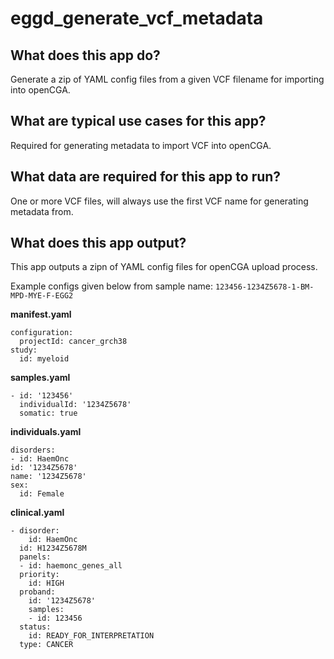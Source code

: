 # eggd_generate_vcf_metadata

## What does this app do?

Generate a zip of YAML config files from a given VCF filename for importing into openCGA.

## What are typical use cases for this app?

Required for generating metadata to import VCF into openCGA.

## What data are required for this app to run?

One or more VCF files, will always use the first VCF name for generating metadata from.

## What does this app output?

This app outputs a zipn of YAML config files for openCGA upload process.

Example configs given below from sample name: `123456-1234Z5678-1-BM-MPD-MYE-F-EGG2`

**manifest.yaml**

```
configuration:
  projectId: cancer_grch38
study:
  id: myeloid

```


**samples.yaml**

```
- id: '123456'
  individualId: '1234Z5678'
  somatic: true

```



**individuals.yaml**

```
disorders:
- id: HaemOnc
id: '1234Z5678'
name: '1234Z5678'
sex:
  id: Female

```


**clinical.yaml**

```
- disorder:
    id: HaemOnc
  id: H1234Z5678M
  panels:
  - id: haemonc_genes_all
  priority:
    id: HIGH
  proband:
    id: '1234Z5678'
    samples:
    - id: 123456
  status:
    id: READY_FOR_INTERPRETATION
  type: CANCER

```
